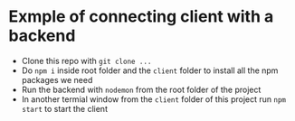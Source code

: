 # Exmple of connecting client with a backend

* Clone this repo with `git clone ...`
* Do `npm i` inside root folder and the `client` folder to install all the npm packages we need
* Run the backend with `nodemon` from the root folder of the project 
* In another termial window from the `client` folder of this project run `npm start` to start the client